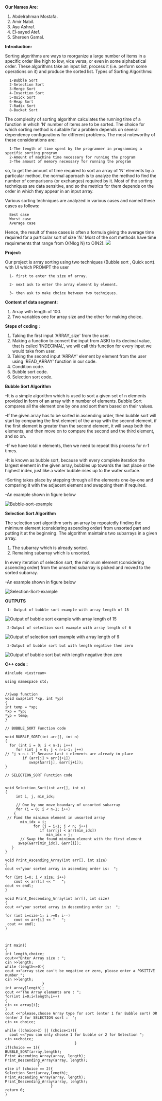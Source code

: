 **Our Names Are:**

  1. Abdelrahman Mostafa.
  2. Amir Nabil.
  3. Aya Ashraf.
  4. El-sayed Atef.
  5. Shereen Gamal.

**Introduction:**

  Sorting algorithms are ways to reorganize a large number of items in a specific order like high to low, vice versa, or even in some alphabetical order.
  These algorithms take an input list, process it (i.e. perform some operations on it) and produce the sorted list.
  Types of Sorting Algorithms:
      
      1-Bubble Sort
      2-Selection Sort
      3-Merge Sort
      4-Insertion Sort
      5-Quick Sort
      6-Heap Sort
      7-Radix Sort
      8-Bucket Sort
  The complexity of sorting algorithm calculates the running time of a function in which 'N' number of items are to be sorted. The choice for which sorting method is suitable
  for a problem depends on several dependency configurations for different problems. The most noteworthy of these considerations are:
  
      1-The length of time spent by the programmer in programming a specific sorting program
      2-Amount of machine time necessary for running the program
      3-The amount of memory necessary for running the program
      
   so, to get the amount of time required to sort an array of 'N' elements by a particular method, the normal approach is to analyze the method to find the number of comparisons
   (or exchanges) required by it. Most of the sorting techniques are data sensitive, and so the metrics for them depends on the order in which they appear in an input array.
      
   Various sorting techniques are analyzed in various cases and named these cases as follows:

      Best case
      Worst case
      Average case
  Hence, the result of these cases is often a formula giving the average time required for a particular sort of size 'N.' Most of the sort methods have time requirements that
  range from O(Nlog N) to O(N2).
 ![](https://i.stack.imgur.com/GylD4.jpg)
 
**Project:**

  Our project is array sorting using two techniques (Bubble sort , Quick sort).
    with UI which PROMPT the user  
    
      1- first to enter the size of array.
      
      2- next ask to enter the array element by element.
      
      3- then ask to make choice between two techniques.
      
    
**Content of data segment:**
  1. Array with length of 100.
  2. Two variables one for array size and the other for making choice.
    
**Steps of  coding :**
  1. Taking the first input 'ARRAY_size' from the user.
  2. Making a function to convert the input from ASKI to its decimal value, that is called 'INDECIMAL', we will call this function for every input we would take from user.
  3. Taking the second input 'ARRAY' element by element from the user using 'READ_ARRAY' function in our code.
  4. Condition code.
  6. Bubble sort code.
  7. Selection sort code.
  
**Bubble Sort Algorithm**


  -It is a simple algorithm which is used to sort a given set of n elements provided in form of an array with n number of elements. Bubble Sort compares all the element one by   one and sort them based on their values.
  
  -If the given array has to be sorted in ascending order, then bubble sort will start by comparing the first element of the array with the second element, if the first element
   is greater than the second element, it will swap both the elements, and then move on to compare the second and the third element, and so on.
   
   -If we have total n elements, then we need to repeat this process for n-1 times.
   
   -It is known as bubble sort, because with every complete iteration the largest element in the given array, bubbles up towards the last place or the highest index, just like a water bubble rises up to the water surface.
   
  -Sorting takes place by stepping through all the elements one-by-one and comparing it with the adjacent element and swapping them if required.
  
  -An example shown in figure below
  
  ![Bubble-sort-example](Images/Bubble-sort-example.gif)

**Selection Sort Algorithm**

The selection sort algorithm sorts an array by repeatedly finding the minimum element (considering ascending order) from unsorted part and putting it at the beginning. The algorithm maintains two subarrays in a given array.

1) The subarray which is already sorted.
2) Remaining subarray which is unsorted.

In every iteration of selection sort, the minimum element (considering ascending order) from the unsorted subarray is picked and moved to the sorted subarray.
 
  -An example shown in figure below
 
![Selection-Sort-example](Images/selection_sort.gif)

**OUTPUTS**

     1- Output of bubble sort example with array length of 15
  
  ![Output of bubble sort example with array length of 15](Images/bubble_size_15.png)
  
  
     2-Output of selection sort example with array length of 6

![Output of selection sort example with array length of 6](Images/ex_selection.png)

     3-Output of bubble sort but with length negative then zero 
     
    
  ![Output of bubble sort but with length negative then zero ](Images/ex_fake.png)

  
  
  
**C++ code :**

     
    #include <iostream>

    using namespace std;


    //Swap function
    void swap(int *xp, int *yp) 
    { 
    int temp = *xp; 
    *xp = *yp; 
    *yp = temp; 
    }

    // BUBBLE_SORT Function code 
   
    void BUBBLE_SORT(int arr[], int n)  
    {  
      for (int i = 0; i < n-1; i++)      
         for (int j = 0; j < n-i-1; j++)                                 // "j < n-i-1" Because Last i elements are already in place  
            if (arr[j] > arr[j+1])  
               swap(&arr[j], &arr[j+1]);  
    }  
 
    // SELECTION_SORT Function code 


    void Selection_Sort(int arr[], int n)  
    {  
         int i, j, min_idx;  
  
         // One by one move boundary of unsorted subarray  
         for (i = 0; i < n-1; i++)  
        {  
     // Find the minimum element in unsorted array  
           min_idx = i;  
                 for (j = i+1; j < n; j++)  
                    if (arr[j] < arr[min_idx])  
                       min_idx = j;  
           // Swap the found minimum element with the first element  
          swap(&arr[min_idx], &arr[i]);  
       }  
    }   

    void Print_Ascending_Array(int arr[], int size)  
    {  
    cout <<"your sorted array in ascending order is:  ";

    for (int i=0; i < size; i++)  
        cout << arr[i] << "   ";  
    cout << endl;  
    }  

    void Print_Descending_Array(int arr[], int size)  
    {  
    cout <<"your sorted array in descending order is:  ";

    for (int i=size-1; i >=0; i--)  
        cout << arr[i] << "   ";  
     cout << endl;  
    }  



    int main() 
    {
    int length,choice;
    cout<<"Enter Array size : ";
    cin >>length;
    while (length<=0){
    cout <<"array size can't be negative or zero, please enter a POSITIVE number ";
    cin >>length;
                     }
    int array[length];
    cout <<"The Array elements are : ";
    for(int i=0;i<length;i++)
    {
    cin >> array[i];
    }
    cout <<"please,choose Array type for sort (enter 1 for Bubble sort) OR (enter 2 for SELECTION sort :  ";
    cin >> choice;

    while ((choice>2) || (choice<1)){
      cout <<"you can only choose 1 for bubble or 2 for Selection ";
    cin >>choice;
                                    }
    if(choice == 1){
    BUBBLE_SORT(array,length);
    Print_Ascending_Array(array, length);
    Print_Descending_Array(array, length);
                   }
    else if (choice == 2){ 
    Selection_Sort(array,length);
    Print_Ascending_Array(array, length);
    Print_Descending_Array(array, length);
                         }
    return 0;
    }

